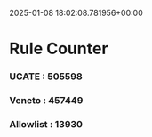 2025-01-08 18:02:08.781956+00:00
# Rule Counter 
 ### UCATE : 505598

 ### Veneto : 457449

 ### Allowlist : 13930